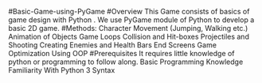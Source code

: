 #Basic-Game-using-PyGame
#Overview
This Game consists of basics of game design with Python . We use PyGame module of Python to develop a basic 2D game.
#Methods:
  Character Movement (Jumping, Walking etc.)
  Animation of Objects
  Game Loops
  Collision and Hit-boxes
  Projectiles and Shooting
  Creating Enemies and Health Bars
  End Screens
  Game Optimization Using OOP
#Prerequisites
  It requires little knowledge of python or programming to follow along.
  Basic Programming Knowledge
  Familiarity With Python 3 Syntax
